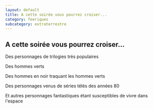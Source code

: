 ```yaml
---
layout: default
title: A cette soirée vous pourrez croiser...
category: feeriques
subcategory: extraterrestre
---
```


## A cette soirée vous pourrez croiser...

Des personnages de trilogies très populaires

Des hommes verts

Des hommes en noir traquant les hommes verts

Des personnages venus de séries télés des années 80

Et autres personnages fantastiques étant susceptibles de vivre dans l'espace
